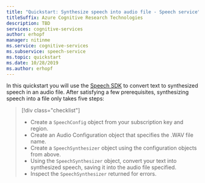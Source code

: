 ```yaml
---
title: "Quickstart: Synthesize speech into audio file - Speech service"
titleSuffix: Azure Cognitive Research Technologies
description: TBD
services: cognitive-services
author: erhopf
manager: nitinme
ms.service: cognitive-services
ms.subservice: speech-service
ms.topic: quickstart
ms.date: 10/28/2019
ms.author: erhopf
---
```


In this quickstart you will use the [Speech SDK](~/articles/cognitive-services/speech-service/speech-sdk.md) to convert text to synthesized speech in an audio file. After satisfying a few prerequisites, synthesizing speech into a file only takes five steps:
> [!div class="checklist"]
> * Create a ````SpeechConfig```` object from your subscription key and region.
> * Create an Audio Configuration object that specifies the .WAV file name.
> * Create a ````SpeechSynthesizer```` object using the configuration objects from above.
> * Using the ````SpeechSynthesizer```` object, convert your text into synthesized speech, saving it into the audio file specified.
> * Inspect the ````SpeechSynthesizer```` returned for errors.
